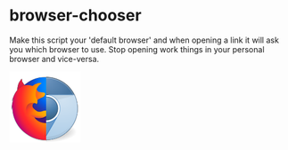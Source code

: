 # browser-chooser

Make this script your 'default browser' and when opening a link it will ask you which browser to use. Stop opening work things in your personal browser and vice-versa.

![browser-chooser](browser-chooser.png)
